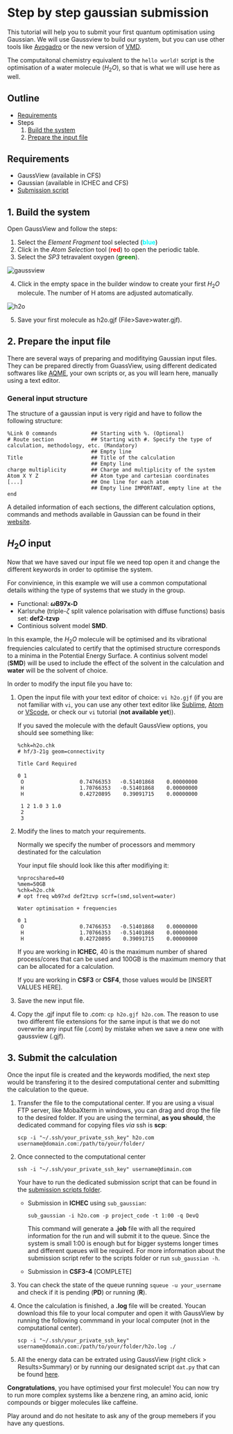 # Step by step gaussian submission

This tutorial will help you to submit your first quantum optimisation using Gaussian.
We will use Gaussview to build our system, but you can use other tools like [Avogadro](https://avogadro.cc/) or the new version of [VMD](https://pubs.acs.org/doi/10.1021/acs.jcim.3c00658).

The computaitonal chemistry equivalent to the `hello world!` script is the optimisation of a water molecule ($H_2O$), so that is what we will use here as well.

## Outline
 - [Requirements](#requirements)
 - Steps
    1. [Build the system](#1.-build-the-system)
    1. [Prepare the input file](#2.-prepare-the-input-file)

## Requirements
- GaussView (available in CFS)
- Gaussian (available in ICHEC and CFS)
- [Submission script](https://github.com/Trujillo-Group/trujillo_group_resources/tree/main/scripts/submission) 

## 1. Build the system

Open GaussView and follow the steps: 
1. Select the *Element Fragment* tool selected (<span style="color:cyan">**blue**</span>)
1. Click in the *Atom Selection* tool (<span style="color:red">**red**</span>) to open the periodic table.
1. Select the *SP3* tetravalent oxygen (<span style="color:green">**green**</span>).

![gaussview](screenshots/gaussview_overview.png)

4. Click in the empty space in the builder window to create your first $H_2O$ molecule.
    The number of H atoms are adjusted automatically.

![h2o](screenshots/gaussview_h2o.png)

5. Save your first molecule as h2o.gjf (File>Save>water.gjf).

## 2. Prepare the input file

There are several ways of preparing and modifitying Gaussian input files. 
They can be prepared directly from GuassView, using different dedicated softwares like [AQME](https://github.com/jvalegre/aqme), your own scripts or, as you will learn here, manually using a text editor.

### General input structure

The structure of a gaussian input is very rigid and have to follow the following structure:

```
%Link 0 commands           ## Starting with %. (Optional)
# Route section            ## Starting with #. Specify the type of calculation, methodology, etc. (Mandatory)
                           ## Empty line
Title                      ## Title of the calculation
                           ## Empty line
charge multiplicity        ## Charge and multiplicity of the system
Atom X Y Z                 ## Atom type and cartesian coordinates
[...]                      ## One line for each atom
                           ## Empty line IMPORTANT, empty line at the end
```

A detailed information of each sections, the different calculation options, commands and methods available in Gaussian can be found in their [website](https://gaussian.com/input/).

## $H_2O$ input

Now that we have saved our input file we need top open it and change the different keywords in order to optimise the system.

For convinience, in this example we will use a common computational details withing the type of systems that we study in the group.
- Functional: **$\omega$B97x-D**
- Karlsruhe (triple-$\zeta$ split valence polarisation with diffuse functions) basis set: **def2-tzvp**
- Continious solvent model **SMD**.

In this example, the $H_2O$ molecule will be optimised and its vibrational frequiencies calculated to certify that the optimised structure corresponds to a minima in the Potential Energy Surface.
A continius solvent model (**SMD**) will be used to include the effect of the solvent in the calculation and **water** will be the solvent of choice.

In order to modify the input file you have to:
1. Open the input file with your text editor of choice: `vi h2o.gjf` (if you are not familiar with `vi`, you can use any other text editor like [Sublime](https://www.sublimetext.com/3), [Atom](https://atom.en.softonic.com/) or [VScode](https://code.visualstudio.com/), or check our `vi` tutorial (**not available yet**)).

    If you saved the molecule with the default GaussView options, you should see something like:
    ```
    %chk=h2o.chk
    # hf/3-21g geom=connectivity
    
    Title Card Required
    
    0 1
     O                  0.74766353   -0.51401868    0.00000000
     H                  1.70766353   -0.51401868    0.00000000
     H                  0.42720895    0.39091715    0.00000000
    
     1 2 1.0 3 1.0
     2
     3
    ```

2. Modify the lines to match your requirements.

    Normally we specify the number of processors and memmory destinated for the calculation 

    Your input file should look like this after modifiying it:
    ```
    %nprocshared=40
    %mem=50GB
    %chk=h2o.chk
    # opt freq wb97xd def2tzvp scrf=(smd,solvent=water)
    
    Water optimisation + frequencies
    
    0 1
     O                  0.74766353   -0.51401868    0.00000000
     H                  1.70766353   -0.51401868    0.00000000
     H                  0.42720895    0.39091715    0.00000000

    ```

    If you are working in **ICHEC**, 40 is the maximum number of shared process/cores that can be used and 100GB is the maximum memory that can be allocated for a calculation.

    If you are working in **CSF3** or **CSF4**, those values would be [INSERT VALUES HERE].

3. Save the new input file.
4. Copy the .gjf input file to .com: `cp h2o.gjf h2o.com`. The reason to use two different file extensions for the same input is that we do not overwrite any input file (.com) by mistake when we save a new one with gaussview (.gjf).

## 3. Submit the calculation

Once the input file is created and the keywords modified, the next step would be transfering it to the desired computational center and submitting the calculation to the queue.

1. Transfer the file to the computational center. If you are using a visual FTP server, like MobaXterm in windows, you can drag and drop the file to the desired folder. If you are using the terminal, **as you should**, the dedicated command for copying files *via* ssh is **scp**:

    ```scp -i "~/.ssh/your_private_ssh_key" h2o.com username@domain.com:/path/to/your/folder/```

2. Once connected to the computational center

    ```ssh -i "~/.ssh/your_private_ssh_key" username@dimain.com```

    Your have to run the dedicated submission script that can be found in the [submission scripts folder](https://github.com/Trujillo-Group/trujillo_group_resources/tree/main/scripts/submission).
    
    - Submission in **ICHEC** using `sub_gaussian`:

        ```sub_gaussian -i h2o.com -p project_code -t 1:00 -q DevQ```

        This command will generate a **.job** file with all the required information for the run and will submit it to the queue. 
        Since the system is small 1:00 is enough but for bigger systems longer times and different queues will be required. For more information about the submission script refer to the scripts folder or run `sub_gaussian -h`.

    - Submission in **CSF3-4** [COMPLETE]

3. You can check the state of the queue running `squeue -u your_username` and check if it is pending (**PD**) or running (**R**).
4. Once the calculation is finished, a **.log** file will be created. Youcan download this file to your local computer and open it with GaussView by running the following commmand in your local computer (not in the computational center).

    ```scp -i "~/.ssh/your_private_ssh_key" username@domain.com:/path/to/your/folder/h2o.log ./```

5. All the energy data can be extrated using GaussView (right click > Results>Summary) or by running our designated script `dat.py` that can be found [here](https://github.com/Trujillo-Group/trujillo_group_resources/tree/main/scripts/analysis).

**Congratulations**, you have optimised your first molecule! 
You can now try to run more complex systems like a benzene ring, an amino acid, ionic compounds or bigger molecules like caffeine.

Play around and do not hesitate to ask any of the group memebers if you have any questions.
